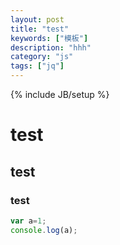 ```yaml
---
layout: post
title: "test"
keywords: ["模板"]
description: "hhh"
category: "js"
tags: ["jq"]
---
```

{% include JB/setup %}

# test

## test

### test

```js
var a=1;
console.log(a);
```

